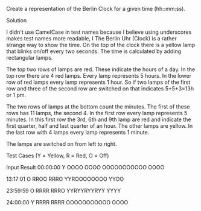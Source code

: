 Create a representation of the Berlin Clock for a given time (hh::mm:ss).

Solution

I didn't use CamelCase in test names because I believe using underscores makes test names more readable, I
The Berlin Uhr (Clock) is a rather strange way to show the time. On the top of the clock there is a yellow lamp that
blinks on/off every two seconds. The time is calculated by adding rectangular lamps.

The top two rows of lamps are red. These indicate the hours of a day. In the top row there are 4 red lamps. Every lamp
represents 5 hours. In the lower row of red lamps every lamp represents 1 hour. So if two lamps of the first row and
three of the second row are switched on that indicates 5+5+3=13h or 1 pm.

The two rows of lamps at the bottom count the minutes. The first of these rows has 11 lamps, the second 4. In the first
row every lamp represents 5 minutes. In this first row the 3rd, 6th and 9th lamp are red and indicate the first quarter,
half and last quarter of an hour. The other lamps are yellow. In the last row with 4 lamps every lamp represents 1
minute.

The lamps are switched on from left to right.

Test Cases (Y = Yellow, R = Red, O = Off)

Input       Result
00:00:00    Y
            OOOO
            OOOO
            OOOOOOOOOOO
            OOOO

13:17:01    O
            RROO
            RRRO
            YYROOOOOOOO
            YYOO

23:59:59    O
            RRRR
            RRRO
            YYRYYRYYRYY
            YYYY

24:00:00    Y
            RRRR
            RRRR
            OOOOOOOOOOO
            OOOO

